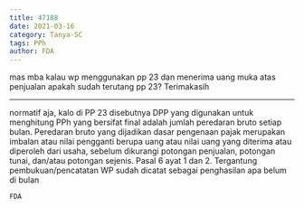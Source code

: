```yaml
---
title: 47188
date: 2021-03-16
category: Tanya-SC
tags: PPh
author: FDA
---
```


mas mba kalau wp menggunakan pp 23 dan menerima uang muka atas penjualan apakah sudah terutang pp 23? Terimakasih

---

normatif aja, kalo di PP 23 disebutnya DPP yang digunakan untuk menghitung PPh yang bersifat final adalah jumlah peredaran bruto setiap bulan. Peredaran bruto yang dijadikan dasar pengenaan pajak merupakan imbalan atau nilai pengganti berupa uang atau nilai uang yang diterima atau diperoleh dari usaha, sebelum dikurangi potongan penjualan, potongan tunai, dan/atau potongan sejenis. Pasal 6 ayat 1 dan 2. Tergantung pembukuan/pencatatan WP sudah dicatat sebagai penghasilan apa belum di bulan

`FDA`
